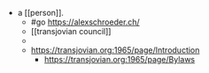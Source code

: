 - a [[person]].
	- #go https://alexschroeder.ch/
	- [[transjovian council]]
	-
	- https://transjovian.org:1965/page/Introduction
		- https://transjovian.org:1965/page/Bylaws